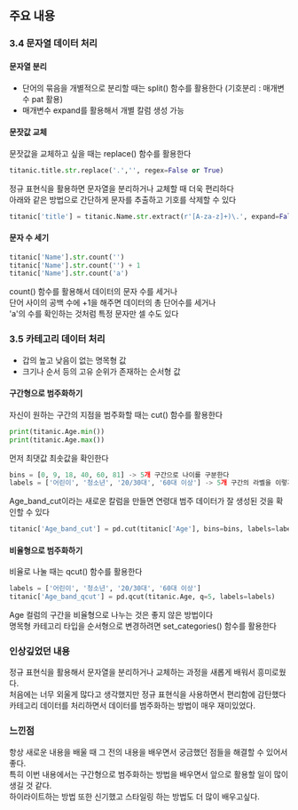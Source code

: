## 주요 내용
### 3.4 문자열 데이터 처리
#### 문자열 분리
- 단어의 묶음을 개별적으로 분리할 때는 split() 함수를 활용한다 (기호분리 : 매개변수 pat 활용) <br>
- 매개변수 expand를 활용해서 개별 칼럼 생성 가능

#### 문잣값 교체
문잣값을 교체하고 싶을 때는 replace() 함수를 활용한다
```python
titanic.title.str.replace('.','', regex=False or True)
```
정규 표현식을 활용하면 문자열을 분리하거나 교체할 때 더욱 편리하다 <br>
아래와 같은 방법으로 간단하게 문자를 추출하고 기호를 삭제할 수 있다
```python
titanic['title'] = titanic.Name.str.extract(r'[A-za-z]+)\.', expand=False)
```

#### 문자 수 세기
```python
titanic['Name'].str.count('')
titanic['Name'].str.count('') + 1
titanic['Name'].str.count('a')
```
count() 함수를 활용해서 데이터의 문자 수를 세거나 <br>
단어 사이의 공백 수에 +1을 해주면 데이터의 총 단어수를 세거나 <br>
'a'의 수를 확인하는 것처럼 특정 문자만 셀 수도 있다

### 3.5 카테고리 데이터 처리
- 갑의 높고 낮음이 없는 명목형 값 
- 크기나 순서 등의 고유 순위가 존재하는 순서형 값 <br>
#### 구간형으로 범주화하기
자신이 원하는 구간의 지점을 범주화할 때는 cut() 함수를 활용한다
```python
print(titanic.Age.min())
print(titanic.Age.max())
```
먼저 최댓값 최솟값을 확인한다
```python
bins = [0, 9, 18, 40, 60, 81] -> 5개 구간으로 나이를 구분한다
labels = ['어린이', '청소년', '20/30대', '60대 이상'] -> 5개 구간의 라벨을 이렇게 부여한다
```
Age_band_cut이라는 새로운 칼럼을 만들면 연령대 범주 데이터가 잘 생성된 것을 확인할 수 있다
```python
titanic['Age_band_cut'] = pd.cut(titanic['Age'], bins=bins, labels=labels)
```
#### 비율형으로 범주화하기
비율로 나눌 때는 qcut() 함수를 활용한다
```python
labels = ['어린이', '청소년', '20/30대', '60대 이상']
titanic['Age_band_qcut'] = pd.qcut(titanic.Age, q=5, labels=labels)
```
Age 컬럼의 구간을 비율형으로 나누는 것은 좋지 않은 방법이다 <br>
명목형 카테고리 타입을 순서형으로 변경하려면 set_categories() 함수를 활용한다

### 인상깊었던 내용
정규 표현식을 활용해서 문자열을 분리하거나 교체하는 과정을 새롭게 배워서 흥미로웠다. <br>
처음에는 너무 외울게 많다고 생각했지만 정규 표현식을 사용하면서 편리함에 감탄했다 <br>
카테고리 데이터를 처리하면서 데이터를 범주화하는 방법이 매우 재미있었다. <br>

### 느낀점
항상 새로운 내용을 배울 때 그 전의 내용을 배우면서 궁금했던 점들을 해결할 수 있어서 좋다. <br>
특히 이번 내용에서는 구간형으로 범주화하는 방법을 배우면서 앞으로 활용할 일이 많이 생길 것 같다. <br>
하이라이트하는 방법 또한 신기했고 스타일링 하는 방법도 더 많이 배우고싶다.
